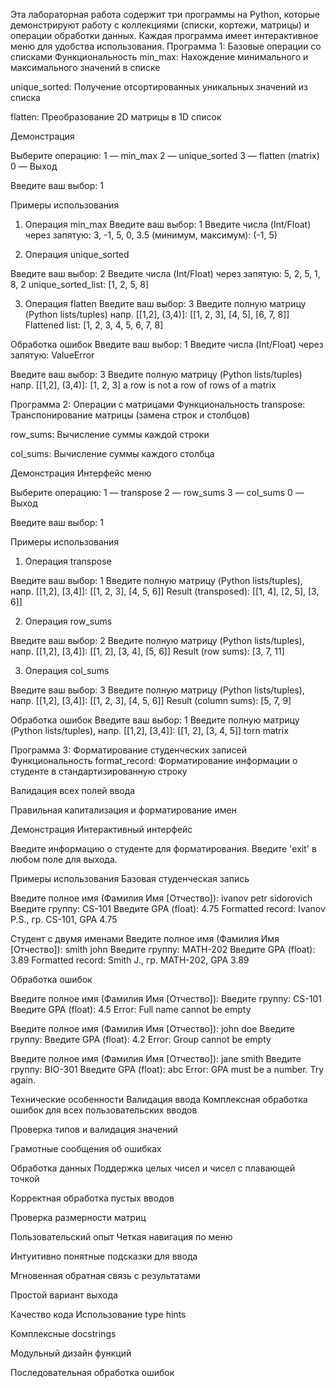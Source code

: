 




Эта лабораторная работа содержит три программы на Python, которые демонстрируют работу с коллекциями (списки, кортежи, матрицы) и операции обработки данных. Каждая программа имеет интерактивное меню для удобства использования.
Программа 1: Базовые операции со списками
Функциональность
min_max: Нахождение минимального и максимального значений в списке

unique_sorted: Получение отсортированных уникальных значений из списка

flatten: Преобразование 2D матрицы в 1D список

Демонстрация

Выберите операцию:
1 — min_max
2 — unique_sorted
3 — flatten (matrix)
0 — Выход

Введите ваш выбор: 1

Примеры использования

1. Операция min_max
Введите ваш выбор: 1
Введите числа (Int/Float) через запятую: 3, -1, 5, 0, 3.5
(минимум, максимум): (-1, 5)

2. Операция unique_sorted

Введите ваш выбор: 2
Введите числа (Int/Float) через запятую: 5, 2, 5, 1, 8, 2
unique_sorted_list: [1, 2, 5, 8]

3. Операция flatten
Введите ваш выбор: 3
Введите полную матрицу (Python lists/tuples) напр. [[1,2], (3,4)]: [[1, 2, 3], [4, 5], [6, 7, 8]]
Flattened list: [1, 2, 3, 4, 5, 6, 7, 8]


Обработка ошибок
Введите ваш выбор: 1
Введите числа (Int/Float) через запятую: 
ValueError

Введите ваш выбор: 3
Введите полную матрицу (Python lists/tuples) напр. [[1,2], (3,4)]: [1, 2, 3]
a row is not a row of rows of a matrix


Программа 2: Операции с матрицами
Функциональность
transpose: Транспонирование матрицы (замена строк и столбцов)

row_sums: Вычисление суммы каждой строки

col_sums: Вычисление суммы каждого столбца

Демонстрация
Интерфейс меню

Выберите операцию:
1 — transpose
2 — row_sums
3 — col_sums
0 — Выход

Введите ваш выбор: 1

Примеры использования
1. Операция transpose

Введите ваш выбор: 1
Введите полную матрицу (Python lists/tuples), напр. [[1,2], [3,4]]: [[1, 2, 3], [4, 5, 6]]
Result (transposed): [[1, 4], [2, 5], [3, 6]]

2. Операция row_sums

Введите ваш выбор: 2
Введите полную матрицу (Python lists/tuples), напр. [[1,2], [3,4]]: [[1, 2], [3, 4], [5, 6]]
Result (row sums): [3, 7, 11]

3. Операция col_sums

Введите ваш выбор: 3
Введите полную матрицу (Python lists/tuples), напр. [[1,2], [3,4]]: [[1, 2, 3], [4, 5, 6]]
Result (column sums): [5, 7, 9]

Обработка ошибок
Введите ваш выбор: 1
Введите полную матрицу (Python lists/tuples), напр. [[1,2], [3,4]]: [[1, 2], [3, 4, 5]]
torn matrix



Программа 3: Форматирование студенческих записей
Функциональность
format_record: Форматирование информации о студенте в стандартизированную строку

Валидация всех полей ввода

Правильная капитализация и форматирование имен

Демонстрация
Интерактивный интерфейс

Введите информацию о студенте для форматирования.
Введите 'exit' в любом поле для выхода.

Примеры использования
Базовая студенческая запись

Введите полное имя (Фамилия Имя [Отчество]): ivanov petr sidorovich
Введите группу: CS-101
Введите GPA (float): 4.75
Formatted record: Ivanov P.S., гр. CS-101, GPA 4.75

Студент с двумя именами
Введите полное имя (Фамилия Имя [Отчество]): smith john
Введите группу: MATH-202
Введите GPA (float): 3.89
Formatted record: Smith J., гр. MATH-202, GPA 3.89

Обработка ошибок

Введите полное имя (Фамилия Имя [Отчество]): 
Введите группу: CS-101
Введите GPA (float): 4.5
Error: Full name cannot be empty

Введите полное имя (Фамилия Имя [Отчество]): john doe
Введите группу: 
Введите GPA (float): 4.2
Error: Group cannot be empty

Введите полное имя (Фамилия Имя [Отчество]): jane smith
Введите группу: BIO-301
Введите GPA (float): abc
Error: GPA must be a number. Try again.

Технические особенности
Валидация ввода
Комплексная обработка ошибок для всех пользовательских вводов

Проверка типов и валидация значений

Грамотные сообщения об ошибках

Обработка данных
Поддержка целых чисел и чисел с плавающей точкой

Корректная обработка пустых вводов

Проверка размерности матриц

Пользовательский опыт
Четкая навигация по меню

Интуитивно понятные подсказки для ввода

Мгновенная обратная связь с результатами

Простой вариант выхода

Качество кода
Использование type hints

Комплексные docstrings

Модульный дизайн функций

Последовательная обработка ошибок